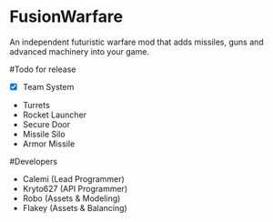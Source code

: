 # FusionWarfare

An independent futuristic warfare mod that adds missiles, guns and advanced machinery into your game.

#Todo for release

* [X] Team System
* Turrets
* Rocket Launcher
* Secure Door
* Missile Silo
* Armor Missile

#Developers

* Calemi (Lead Programmer)
* Kryto627 (API Programmer)
* Robo (Assets & Modeling)
* Flakey (Assets & Balancing)
